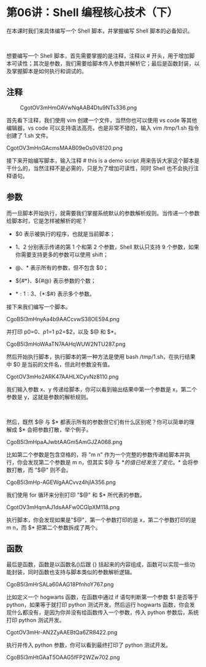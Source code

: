 # 第06讲：Shell 编程核心技术（下）

在本课时我们来具体编写一个 Shell 脚本，并掌握编写 Shell 脚本的必备知识。

 

想要编写一个 Shell 脚本，首先需要掌握的是注释，注释以 # 开头，用于增加脚本可读性；其次是参数，我们需要给脚本传入参数并解析它；最后是函数封装，以及掌握脚本是如何执行和调试的。

## 注释

          
CgotOV3mHmOAVwNqAAB4Dtu9NTs336.png


首先看下注释，我们使用 vim 创建一个文件，当然你也可以使用 vs code 等其他编辑器，vs code 可以支持语法高亮，也是非常不错的，输入 vim /tmp/1.sh 指令创建了 1.sh 文件。 

CgotOV3mHnGAcmsMAAB09eOs0V8120.png

接下来开始编写脚本，输入注释 # this is a demo script 用来告诉大家这个脚本是干什么的，当然注释不是必需的，只是为了增加可读性，同时 Shell 也不会执行注释语句。

## 参数     

而一旦脚本开始执行，就需要我们掌握系统默认的参数解析规则。当传递一个参数给脚本时，它是怎样被解析的呢？

* $0 表示被执行的程序，也就是当前脚本；

* $1、$2 分别表示传递的第 1 个和第 2 个参数，Shell 默认只支持 9 个参数，如果你需要支持更多的参数可以使用 shift；

* $@、$* 表示所有的参数，但不包含 $0；

* ${#*}、${#@} 表示参数的个数；

* ${*:1:3}、${*:$#} 表示多个参数。

接下来我们编写一个脚本。     

CgoB5l3mHnyAa4b9AACcvwS38OE594.png

并打印 p0=$0、p1=$1 p2=$2，以及 $@ 和 $*。

CgoB5l3mHoWAaTN7AAHqWUW2NTU287.png

然后开始执行脚本，执行脚本的第一种方法是使用 bash /tmp/1.sh，在执行结果中 $0 是当前的文件名，但此时参数没有值。

CgotOV3mHo2ARK47AAHLXCyvNz8110.png

我们输入参数 x、y 传递给脚本，你可以看到输出结果中第一个参数是 x，第二个参数是 y，这就是参数的解析规则。

             

然后，既然 $@ 与 $* 都表示所有的参数但它们有什么区别呢？你可以简单的理解成 $* 会把参数打散，举个例子。

CgoB5l3mHpaAJwbtAAGm5AmGJZA068.png

比如第二个参数是包含空格的，将 "m n" 作为一个完整的参数传递给脚本并执行，你会发现第二个参数是 m n，但其实 $@ 与 $* 的值已经发生了变化，$* 会将参数打散，而 "$@" 则不会。

CgoB5l3mHp-AGEWgAACvvz4hjIA356.png

我们使用 for 循环来分别打印 "$@" 和 $* 所代表的参数。

CgotOV3mHqmAJ1dsAAFw0CGIpXM118.png

执行脚本，你会发现如果是"$@"，第一个参数打印的是 x，第二个参数打印的是 m n，而 $* 把第二个参数拆成了两个。

## 函数     

最后是函数，函数是以函数名()后跟 {} 括起来的内容组成，函数可以实现一些功能封装，同时函数也支持与脚本类似的参数解析逻辑。

CgoB5l3mHrSALa60AAG18PfnhoY767.png

比如定义一个 hogwarts 函数，在函数中通过 if 语句判断第一个参数 $1 是否等于 python，如果等于就打印 python 测试开发。然后运行 hogwarts 函数，你会发现什么都没有，是因为你并没有给函数传入一个参数，传入 python 参数后，系统打印 python 测试开发。

CgotOV3mHr-AN2ZyAAEBtQa6ZR8422.png

执行并传入 python 参数，你可以看到最终打印了 python 测试开发。

CgoB5l3mHtGAaT5OAAG5fFP2WZw702.png